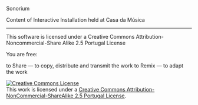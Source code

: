 Sonorium

Content of Interactive Installation held at Casa da Música


____

 This software is licensed under a Creative Commons Attribution-Noncommercial-Share Alike 2.5 Portugal License

You are free:

to Share — to copy, distribute and transmit the work
to Remix — to adapt the work


<a rel="license" href="http://creativecommons.org/licenses/by-nc-sa/2.5/pt/deed.en_US"><img alt="Creative Commons License" style="border-width:0" src="http://i.creativecommons.org/l/by-nc-sa/2.5/pt/88x31.png" /></a><br />This work is licensed under a <a rel="license" href="http://creativecommons.org/licenses/by-nc-sa/2.5/pt/deed.en_US">Creative Commons Attribution-NonCommercial-ShareAlike 2.5 Portugal License</a>.
